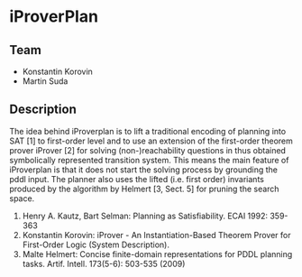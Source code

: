 iProverPlan
=======

Team
----
* Konstantin Korovin
* Martin Suda



Description
-----------
The idea behind iProverplan is to lift a traditional encoding of planning into SAT [1] to first-order level and to use an extension of the first-order theorem prover iProver [2] for solving (non-)reachability questions in thus obtained symbolically represented transition system. This means the main feature of iProverplan is that it does not start the solving process by grounding the pddl input. The planner also uses the lifted (i.e. first order) invariants produced by the algorithm by Helmert [3, Sect. 5] for pruning the search space.

1. Henry A. Kautz, Bart Selman: Planning as Satisfiability. ECAI 1992: 359-363
2. Konstantin Korovin: iProver - An Instantiation-Based Theorem Prover for First-Order Logic (System Description).
3. Malte Helmert: Concise finite-domain representations for PDDL planning tasks. Artif. Intell. 173(5-6): 503-535 (2009)

